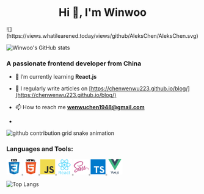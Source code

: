 <h1 align="center">Hi 👋, I'm Winwoo</h1> ![](https://views.whatilearened.today/views/github/AleksChen/AleksChen.svg)

![Winwoo's GitHub stats](https://github-readme-stats.vercel.app/api?username=ChenWenWu223&show_icons=true&theme=transparent)

<h3 align="left">A passionate frontend developer from China</h3>

- 🌱 I’m currently learning **React.js**

- 📝 I regularly write articles on [https://chenwenwu223.github.io/blog/](https://chenwenwu223.github.io/blog/)

- 📫 How to reach me **wenwuchen1948@gmail.com**
- 
![github contribution grid snake animation](https://raw.githubusercontent.com/AleksChen/AleksChen/output/github-contribution-grid-snake.svg)

<h3 align="left">Languages and Tools:</h3>
<p align="left"> <a href="https://www.w3schools.com/css/" target="_blank" rel="noreferrer"> <img src="https://raw.githubusercontent.com/devicons/devicon/master/icons/css3/css3-original-wordmark.svg" alt="css3" width="40" height="40"/> </a> <a href="https://www.w3.org/html/" target="_blank" rel="noreferrer"> <img src="https://raw.githubusercontent.com/devicons/devicon/master/icons/html5/html5-original-wordmark.svg" alt="html5" width="40" height="40"/> </a> <a href="https://developer.mozilla.org/en-US/docs/Web/JavaScript" target="_blank" rel="noreferrer"> <img src="https://raw.githubusercontent.com/devicons/devicon/master/icons/javascript/javascript-original.svg" alt="javascript" width="40" height="40"/> </a> <a href="https://reactjs.org/" target="_blank" rel="noreferrer"> <img src="https://raw.githubusercontent.com/devicons/devicon/master/icons/react/react-original-wordmark.svg" alt="react" width="40" height="40"/> </a> <a href="https://sass-lang.com" target="_blank" rel="noreferrer"> <img src="https://raw.githubusercontent.com/devicons/devicon/master/icons/sass/sass-original.svg" alt="sass" width="40" height="40"/> </a> <a href="https://www.typescriptlang.org/" target="_blank" rel="noreferrer"> <img src="https://raw.githubusercontent.com/devicons/devicon/master/icons/typescript/typescript-original.svg" alt="typescript" width="40" height="40"/> </a> <a href="https://vuejs.org/" target="_blank" rel="noreferrer"> <img src="https://raw.githubusercontent.com/devicons/devicon/master/icons/vuejs/vuejs-original-wordmark.svg" alt="vuejs" width="40" height="40"/> </a> </p>

![Top Langs](https://github-readme-stats.vercel.app/api/top-langs/?username=ChenWenWu223&layout=pie)
